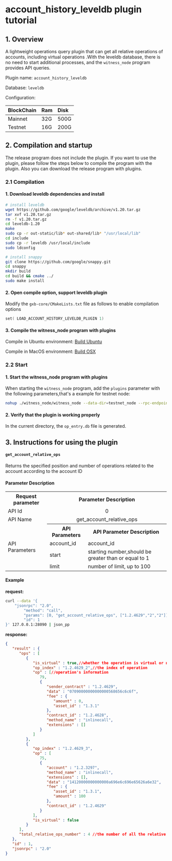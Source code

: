 # account_history_leveldb plugin tutorial

## 1. Overview

A lightweight operations query plugin that can get all relative operations of accounts, including virtual operations .With the leveldb database, there is no need to start additional processes, and the `witness_node` program provides API  queries.

Plugin name: `account_history_leveldb`

Database: `leveldb`

Configuration:

| BlockChain | Ram | Disk |
| :--- | :--- | :-- |
| Mainnet | 32G | 500G |
| Testnet | 16G | 200G |


## 2. Compilation and startup

The release program does not include the plugin. If you want to use the plugin, please follow the steps below to compile the program with the plugin. Also you can download the release program with plugins.

### 2.1 Compilation

#### 1. Download leveldb dependencies and install

``` sh
# install leveldb
wget https://github.com/google/leveldb/archive/v1.20.tar.gz
tar xvf v1.20.tar.gz
rm -f v1.20.tar.gz
cd leveldb-1.20
make
sudo cp -r out-static/lib* out-shared/lib* "/usr/local/lib"
cd include
sudo cp -r leveldb /usr/local/include
sudo ldconfig
```
```sh
# install snappy
git clone https://github.com/google/snappy.git
cd snappy
mkdir build
cd build && cmake ../
sudo make install
```

#### 2. Open compile option, support leveldb plugin

Modify the `gxb-core/CMakeLists.txt` file as follows to enable compilation options

```cpp
set( LOAD_ACCOUNT_HISTORY_LEVELDB_PLUGIN 1)
```

#### 3. Compile the witness_node program with plugins

Compile in Ubuntu environment: [Build Ubuntu](https://github.com/gxchain/gxb-core/wiki/BUILD_UBUNTU)

Compile in MacOS environment: [Build OSX](https://github.com/gxchain/gxb-core/wiki/BUILD_OS_X)

### 2.2 Start

#### 1. Start the witness_node program with plugins

When starting the `witness_node` program, add the `plugins` parameter with the following parameters,that's a example for testnet node:

```bash
nohup ./witness_node/witness_node --data-dir=testnet_node --rpc-endpoint="0.0.0.0:28090" --p2p-endpoint="0.0.0.0:6789" --seed-nodes='["testnet.gxchain.org:6789"]' --plugins "witness account_history_leveldb data_transaction " --genesis-json genesis.json --fast-replay  1>nohup.out 2>&1  &
```

#### 2. Verify that the plugin is working properly

In the current directory, the `op_entry.db` file is generated.

## 3. Instructions for using the plugin
#### `get_account_relative_ops`

Returns the specified position and number of operations related to the account according to the account ID

#### Parameter Description

<table>
    <tr>
        <th>Request parameter</th>
        <th colspan="2">Parameter Description
</th>
    </tr>
    <tr>
        <td>API Id</td>
        <td colspan="2" align="center">0</td>
    </tr>
    <tr>
        <td>API Name</td>
        <td colspan="2" align="center">get_account_relative_ops</td>
    </tr>
    <tr>
        <td rowspan="5" >API Parameters</td>   
    </tr>
    <tr>
        <th>API Parameters</th>
        <th>API Parameter Description</th>
    </tr>
    <tr>
        <td>account_id</td>
        <td>account_id</td>
    </tr>
    <tr>
        <td>start</td>
        <td>starting number,should be greater than or equal to 1</td>
    </tr>
    <tr>
        <td>limit</td>
        <td>number of limit, up to 100</td>
    </tr>
    
</table>


#### Example
**request:**
``` bash
curl --data '{
    "jsonrpc": "2.0",
        "method": "call",
        "params": [0, "get_account_relative_ops", ["1.2.4629","2","2"]],
        "id": 1
}' 127.0.0.1:28090 | json_pp
```

**response:**
```json
{
   "result" : {
      "ops" : [
         {
            "is_virtual" : true,//whether the operation is virtual or not
            "op_index" : "1.2.4629_2",//the index of operation
            "op" : [//operation's information
               79,
               {
                  "sender_contract" : "1.2.4629",
                  "data" : "07090000000000000568656c6c6f",
                  "fee" : {
                     "amount" : 0,
                     "asset_id" : "1.3.1"
                  },
                  "contract_id" : "1.2.4628",
                  "method_name" : "inlinecall",
                  "extensions" : []
               }
            ]
         },
         {
            "op_index" : "1.2.4629_3",
            "op" : [
               75,
               {
                  "account" : "1.2.3297",
                  "method_name" : "inlinecall",
                  "extensions" : [],
                  "data" : "14120000000000000a696e6c696e65626a6e32",
                  "fee" : {
                     "asset_id" : "1.3.1",
                     "amount" : 100
                  },
                  "contract_id" : "1.2.4629"
               }
            ],
            "is_virtual" : false
         }
      ],
      "total_relative_ops_number" : 4 //the number of all the relative operations the account have
   },
   "id" : 1,
   "jsonrpc" : "2.0"
}
```